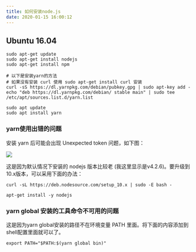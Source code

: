 ```yaml
---
title: 如何安装node.js
date: 2020-01-15 16:00:12
---
```


## Ubuntu 16.04

```shell
sudo apt-get update
sudo apt-get install nodejs
sudo apt-get install npm

# 以下是安装yarn的方法
# 如果没有安装 curl 使用 sudo apt-get install curl 安装
curl -sS https://dl.yarnpkg.com/debian/pubkey.gpg | sudo apt-key add -
echo "deb https://dl.yarnpkg.com/debian/ stable main" | sudo tee /etc/apt/sources.list.d/yarn.list

sudo apt update
sudo apt install yarn
```

### yarn使用出错的问题

安装 yarn 后可能会出现 Unexpected token 问题，如下图：

![](https://imgs.codewoody.com/uploads/big/e52a61dc48dadc1ed5c8d33c9dccde1c.png)

这是因为默认情况下安装的 nodejs 版本比较老 (我这里显示是v4.2.6)。要升级到10.x版本，可以采用下面的办法：

```shell
curl -sL https://deb.nodesource.com/setup_10.x | sudo -E bash -

apt-get install -y nodejs
```

### yarn global 安装的工具命令不可用的问题

这是因为yarn global安装的路径不在环境变量 PATH 里面。将下面的内容添加到shell配置里面就可以了。

```shell
export PATH="$PATH:$(yarn global bin)"
```
